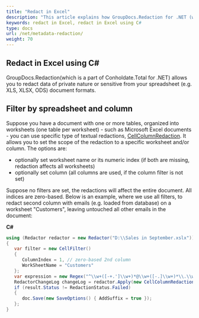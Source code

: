 ```yaml
---
title: "Redact in Excel"
description: "This article explains how GroupDocs.Redaction for .NET (which is a part of Conholdate.Total for .NET) allows you to redact in Excel."
keywords: redact in Excel, redact in Excel using C#
type: docs
url: /net/metadata-redaction/
weight: 70
---
```


## Redact in Excel using C#

GroupDocs.Redaction(which is a part of Conholdate.Total for .NET) allows you to redact data of  private nature or sensitive from your spreadsheet (e.g. XLS, XLSX, ODS) document formats.

## Filter by spreadsheet and column

Suppose you have a document with one or more tables, organized into worksheets (one table per worksheet) - such as Microsoft Excel documents - you can use specific type of textual redactions, [CellColumnRedaction](https://apireference.groupdocs.com/net/redaction/groupdocs.redaction.redactions/cellcolumnredaction). It allows you to set the scope of the redaction to a specific worksheet and/or column. The options are:

*   optionally set worksheet name or its numeric index (if both are missing, redaction affects all worksheets)
*   optionally set column (all columns are used, if the column filter is not set)

Suppose no filters are set, the redactions will affect the entire document. All indices are zero-based. Below is an example, where we use all filters, to redact second column with emails (e.g. loaded from database) on a worksheet "Customers", leaving untouched all other emails in the document:

**C#**

```csharp
using (Redactor redactor = new Redactor("D:\\Sales in September.xslx"))
{
   var filter = new CellFilter()
   {
      ColumnIndex = 1, // zero-based 2nd column
      WorkSheetName = "Customers"
   };
   var expression = new Regex("^\\w+([-+.']\\w+)*@\\w+([-.]\\w+)*\\.\\w+([-.]\\w+)*$");
   RedactorChangeLog changeLog = redactor.Apply(new CellColumnRedaction(filter, expression, new ReplacementOptions("[customer email]")));
   if (result.Status != RedactionStatus.Failed)
   {
      doc.Save(new SaveOptions() { AddSuffix = true });
   };
}
```
